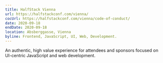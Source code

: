 ```yaml
---
title: HalfStack Vienna
url: https://halfstackconf.com/vienna/
cocUrl: https://halfstackconf.com/vienna/code-of-conduct/
date: 2020-09-18
endDate: 2020-09-18
location: Absberggasse, Vienna
byline: Frontend, JavaScript, UI, Web, Development.
---
```


An authentic, high value experience for attendees and sponsors focused on UI-centric JavaScript and web development.

